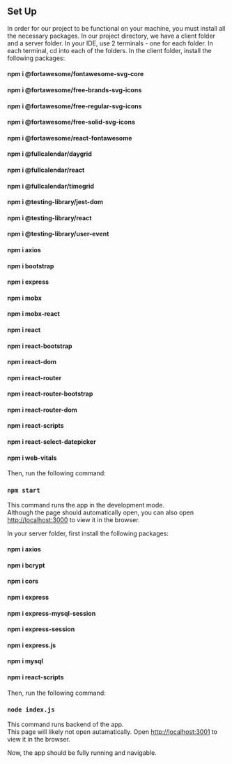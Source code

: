 ## Set Up

In order for our project to be functional on your machine, you must install all the necessary packages. In our project directory, we have a client folder and a server folder. In your IDE, use 2 terminals - one for each folder. In each terminal, cd into each of the folders. In the client folder, install the following packages:

#### npm i @fortawesome/fontawesome-svg-core
#### npm i @fortawesome/free-brands-svg-icons
#### npm i @fortawesome/free-regular-svg-icons
#### npm i @fortawesome/free-solid-svg-icons
#### npm i @fortawesome/react-fontawesome
#### npm i @fullcalendar/daygrid
#### npm i @fullcalendar/react
#### npm i @fullcalendar/timegrid
#### npm i @testing-library/jest-dom
#### npm i @testing-library/react
#### npm i @testing-library/user-event
#### npm i axios
#### npm i bootstrap
#### npm i express
#### npm i mobx
#### npm i mobx-react
#### npm i react
#### npm i react-bootstrap
#### npm i react-dom
#### npm i react-router
#### npm i react-router-bootstrap
#### npm i react-router-dom
#### npm i react-scripts
#### npm i react-select-datepicker
#### npm i web-vitals

Then, run the following command:

### `npm start`

This command runs the app in the development mode.\
Although the page should automatically open, you can also open [http://localhost:3000](http://localhost:3000) to view it in the browser.

In your server folder, first install the following packages:

#### npm i axios
#### npm i bcrypt
#### npm i cors
#### npm i express
#### npm i express-mysql-session
#### npm i express-session
#### npm i express.js
#### npm i mysql
#### npm i react-scripts


Then, run the following command:

### `node index.js`

This command runs backend of the app.\
This page will likely not open autamatically. Open [http://localhost:3001](http://localhost:3001) to view it in the browser. 

Now, the app should be fully running and navigable.


